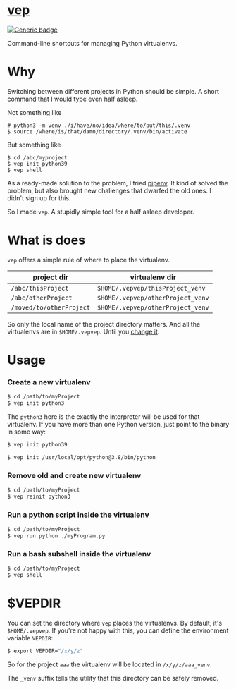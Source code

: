 # [vep](https://github.com/rtmigo/vep)

[![Generic badge](https://img.shields.io/badge/ready_for_use-no-red.svg)](#)

Command-line shortcuts for managing Python virtualenvs.

# Why

Switching between different projects in Python should be simple. A short command 
that I would type even half asleep.

Not something like
```base
# python3 -m venv ./i/have/no/idea/where/to/put/this/.venv
$ source /where/is/that/damn/directory/.venv/bin/activate
```

But something like
```base
$ cd /abc/myproject
$ vep init python39
$ vep shell
```

As a ready-made solution to the problem, I tried [pipenv](https://pipenv.pypa.io/). It kind of 
solved the problem, but also brought new challenges that dwarfed the old ones. I didn't sign 
up for this.

So I made `vep`. A stupidly simple tool for a half asleep developer.

# What is does

`vep` offers a simple rule of where to place the virtualenv.

|project dir|virtualenv dir|
|-----|----|
|`/abc/thisProject`|`$HOME/.vepvep/thisProject_venv`|
|`/abc/otherProject`|`$HOME/.vepvep/otherProject_venv`|
|`/moved/to/otherProject`|`$HOME/.vepvep/otherProject_venv`|

So only the local name of the project directory matters. And all the virtualenvs 
are in `$HOME/.vepvep`. Until you [change it](#vepdir).



# Usage

### Create a new virtualenv

```bash
$ cd /path/to/myProject
$ vep init python3
```

The `python3` here is the exactly the interpreter will be used for that virtualenv. If you have 
more than one Python version, just point to the binary in some way:

```bash
$ vep init python39
```
```bash
$ vep init /usr/local/opt/python@3.8/bin/python
```

	
### Remove old and create new virtualenv

```bash
$ cd /path/to/myProject
$ vep reinit python3
```

### Run a python script inside the virtualenv 
```bash 		
$ cd /path/to/myProject
$ vep run python ./myProgram.py
```

### Run a bash subshell inside the virtualenv 
```bash	
$ cd /path/to/myProject
$ vep shell
```

# $VEPDIR

You can set the directory where `vep` places the virtualenvs. By default, it's `$HOME/.vepvep`. If you're not happy with this, you can define the environment variable `VEPDIR`:
```bash
$ export VEPDIR="/x/y/z"
```
So for the project `aaa` the virtualenv will be located in `/x/y/z/aaa_venv`.

The `_venv` suffix tells the utility that this directory can be safely removed.